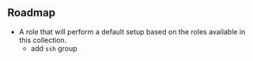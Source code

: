## Roadmap

- A role that will perform a default setup based on the roles available in this collection.
  - add `ssh` group